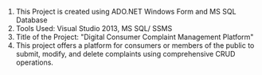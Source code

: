 1. This Project is created using ADO.NET Windows Form and MS SQL Database
2. Tools Used: Visual Studio 2013, MS SQL/ SSMS
3. Title of the Project: "Digital Consumer Complaint Management Platform"
4. This project offers a platform for consumers or members of the public to submit, modify, and delete complaints using comprehensive CRUD operations.
